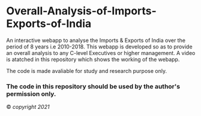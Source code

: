 # Overall-Analysis-of-Imports-Exports-of-India

An interactive webapp to analyse the Imports & Exports of India over the period of 8 years i.e 2010-2018.
This webapp is developed so as to provide an overall analysis to any C-level Executives or higher management.
A video is atatched in this repository which shows the working of the webapp.

The code is made avaliable for study and research purpose only.
### The code in this repository should be used by the author's permission only.
© _copyright 2021_
